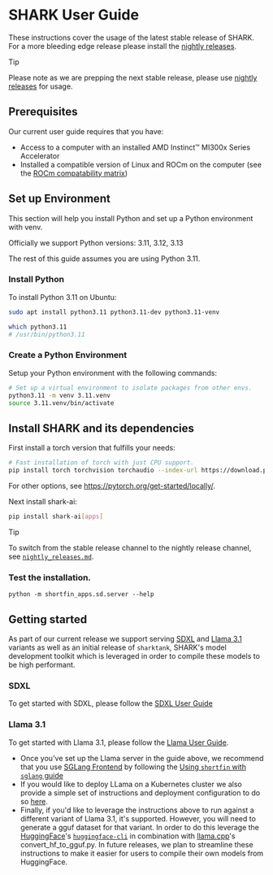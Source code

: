 # SHARK User Guide

These instructions cover the usage of the latest stable release of SHARK. For a more bleeding edge release please install the [nightly releases](nightly_releases.md).

> [!TIP]
> Please note as we are prepping the next stable release, please use [nightly releases](nightly_releases.md) for usage.

## Prerequisites

Our current user guide requires that you have:
- Access to a computer with an installed AMD Instinct™ MI300x Series Accelerator
- Installed a compatible version of Linux and ROCm on the computer (see the [ROCm compatability matrix](https://rocm.docs.amd.com/en/latest/compatibility/compatibility-matrix.html))

## Set up Environment

This section will help you install Python and set up a Python environment with venv.

Officially we support Python versions: 3.11, 3.12, 3.13

The rest of this guide assumes you are using Python 3.11.

### Install Python

To install Python 3.11 on Ubuntu:

```bash
sudo apt install python3.11 python3.11-dev python3.11-venv

which python3.11
# /usr/bin/python3.11
```

### Create a Python Environment

Setup your Python environment with the following commands:

```bash
# Set up a virtual environment to isolate packages from other envs.
python3.11 -m venv 3.11.venv
source 3.11.venv/bin/activate
```

## Install SHARK and its dependencies

First install a torch version that fulfills your needs:

```bash
# Fast installation of torch with just CPU support.
pip install torch torchvision torchaudio --index-url https://download.pytorch.org/whl/cpu
```

For other options, see https://pytorch.org/get-started/locally/.

Next install shark-ai:

```bash
pip install shark-ai[apps]
```

> [!TIP]
> To switch from the stable release channel to the nightly release channel,
> see [`nightly_releases.md`](./nightly_releases.md).

### Test the installation.

```
python -m shortfin_apps.sd.server --help
```

## Getting started

As part of our current release we support serving [SDXL](https://stablediffusionxl.com/) and [Llama 3.1](https://ai.meta.com/blog/meta-llama-3-1/) variants as well as an initial release of `sharktank`, SHARK's model development toolkit which is leveraged in order to compile these models to be high performant.

### SDXL

To get started with SDXL, please follow the [SDXL User Guide](../shortfin/python/shortfin_apps/sd/README.md#Start-SDXL-Server)


### Llama 3.1

To get started with Llama 3.1, please follow the [Llama User Guide](shortfin/llm/user/llama_serving.md).

* Once you've set up the Llama server in the guide above, we recommend that you use [SGLang Frontend](https://sgl-project.github.io/frontend/frontend.html) by following the [Using `shortfin` with `sglang` guide](shortfin/llm/user/shortfin_with_sglang_frontend_language.md)
* If you would like to deploy LLama on a Kubernetes cluster we also provide a simple set of instructions and deployment configuration to do so [here](shortfin/llm/user/llama_serving_on_kubernetes.md).
* Finally, if you'd like to leverage the instructions above to run against a different variant of Llama 3.1, it's supported. However, you will need to generate a gguf dataset for that variant. In order to do this leverage the [HuggingFace](https://huggingface.co/)'s [`huggingface-cli`](https://huggingface.co/docs/huggingface_hub/en/guides/cli) in combination with [llama.cpp](https://github.com/ggerganov/llama.cpp)'s convert_hf_to_gguf.py. In future releases, we plan to streamline these instructions to make it easier for users to compile their own models from HuggingFace.
